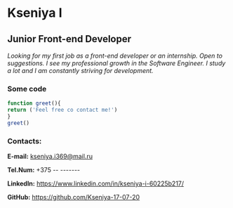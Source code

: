 # Kseniya I
## Junior Front-end Developer

_Looking for my first job as a front-end developer or an internship. Open to suggestions. 
I see my professional growth in the Software Engineer. I study a lot and I am constantly striving for development._

### Some code

```JavaScript
function greet(){
return ('Feel free co contact me!')
}
greet()
```
 ### Contacts:

   **E-mail:** kseniya.i369@mail.ru 

   **Tel.Num:** +375 -- -------

   **LinkedIn:** https://www.linkedin.com/in/kseniya-i-60225b217/  

   **GitHub:** https://github.com/Kseniya-17-07-20  

   